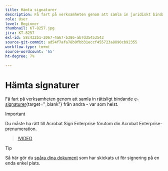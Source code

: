 ```yaml
---
title: Hämta signaturer
description: Få fart på verksamheten genom att samla in juridiskt bindande e-signaturer från andra - var som helst
role: User
level: Beginner
thumbnail: KT-8257.jpg
jira: KT-8257
exl-id: 58c432b1-2067-4a67-b386-ab7d35453543
source-git-commit: ad54f7afa78b0fbb31eccf455723a8890cb92355
workflow-type: tm+mt
source-wordcount: '65'
ht-degree: 7%

---
```


# Hämta signaturer

Få fart på verksamheten genom att samla in rättsligt bindande [e-signaturer](https://www.adobe.com/se/acrobat/online/request-signature.html){target="_blank"} från andra - var som helst.

>[!IMPORTANT]
>
>Du måste ha rätt till Acrobat Sign Enterprise förutom din Acrobat Enterprise-prenumeration.

>[!VIDEO](https://video.tv.adobe.com/v/338359?quality=12&learn=on&hidetitle=true)

>[!TIP]
>
>Så här gör du [spåra dina dokument](track.md) som har skickats ut för signering på en enda enkel plats.
